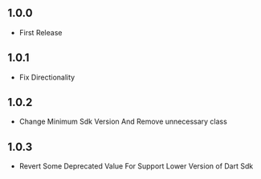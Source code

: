 ## 1.0.0
- First Release

## 1.0.1
- Fix Directionality

## 1.0.2
- Change Minimum Sdk Version And Remove unnecessary class

## 1.0.3
- Revert Some Deprecated Value For Support Lower Version of Dart Sdk